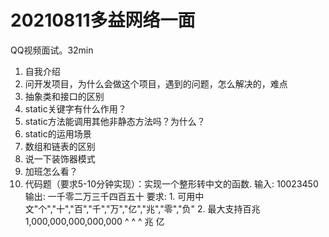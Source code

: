 # 20210811多益网络一面

QQ视频面试。32min

1. 自我介绍
2. 问开发项目，为什么会做这个项目，遇到的问题，怎么解决的，难点
3. 抽象类和接口的区别
4. static关键字有什么作用？
5. static方法能调用其他非静态方法吗？为什么？
6. static的运用场景
7. 数组和链表的区别
8. 说一下装饰器模式
9. 加班怎么看？
10. 代码题（要求5-10分钟实现）：实现一个整形转中文的函数. 输入: 10023450 输出: 一千零二万三千四百五十 要求: 1. 可用中文"个","十","百","千","万","亿","兆","零","负" 2. 最大支持百兆 1,000,000,000,000,000 ^ ^ ^ 兆 亿 

